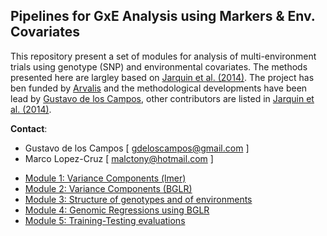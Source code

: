 ## Pipelines for GxE Analysis using Markers & Env. Covariates

This repository present a set of modules for analysis of multi-environment trials using genotype (SNP) and environmental covariates. The methods presented here are largley based on [Jarquin et al. (2014)](http://link.springer.com/article/10.1007%2Fs00122-013-2243-1#page-1). The project has ben funded by [Arvalis](http://www.arvalisinstitutduvegetal.fr/index.html) and the methodological developments have been lead by [Gustavo de los Campos](), other contributors are listed in [Jarquin et al. (2014)](http://link.springer.com/article/10.1007%2Fs00122-013-2243-1#page-1).

**Contact**: 
   - Gustavo de los Campos [ gdeloscampos@gmail.com ]
   - Marco Lopez-Cruz [ malctony@hotmail.com ]


* [Module 1: Variance Components (lmer)](https://github.com/gdlc/ARVALIS/blob/master/varComp_lmer.md)
* [Module 2: Variance Components (BGLR)](https://github.com/gdlc/ARVALIS/blob/master/varComp_bglr.md)
* [Module 3: Structure of genotypes and of environments](https://github.com/gdlc/ARVALIS/blob/master/eigen.md)
* [Module 4: Genomic Regressions using BGLR](https://github.com/gdlc/ARVALIS/blob/master/full_data_models.md)
* [Module 5: Training-Testing evaluations](https://github.com/gdlc/ARVALIS/blob/master/training_testing.md)
